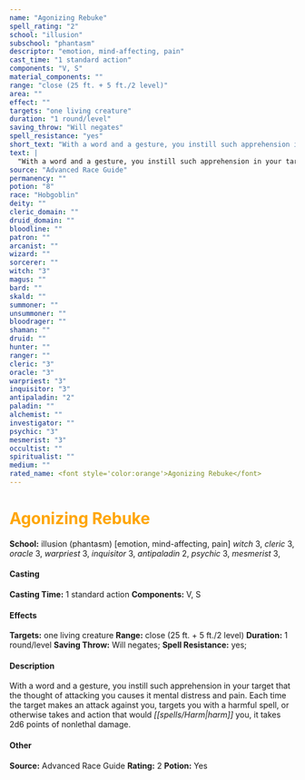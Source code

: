 ```yaml
---
name: "Agonizing Rebuke"
spell_rating: "2"
school: "illusion"
subschool: "phantasm"
descriptor: "emotion, mind-affecting, pain"
cast_time: "1 standard action"
components: "V, S"
material_components: ""
range: "close (25 ft. + 5 ft./2 level)"
area: ""
effect: ""
targets: "one living creature"
duration: "1 round/level"
saving_throw: "Will negates"
spell_resistance: "yes"
short_text: "With a word and a gesture, you instill such apprehension in your target that the"
text: |
  "With a word and a gesture, you instill such apprehension in your target that the thought of attacking you causes it mental distress and pain. Each time the target makes an attack against you, targets you with a harmful spell, or otherwise takes and action that would harm you, it takes 2d6 points of nonlethal damage."
source: "Advanced Race Guide"
permanency: ""
potion: "8"
race: "Hobgoblin"
deity: ""
cleric_domain: ""
druid_domain: ""
bloodline: ""
patron: ""
arcanist: ""
wizard: ""
sorcerer: ""
witch: "3"
magus: ""
bard: ""
skald: ""
summoner: ""
unsummoner: ""
bloodrager: ""
shaman: ""
druid: ""
hunter: ""
ranger: ""
cleric: "3"
oracle: "3"
warpriest: "3"
inquisitor: "3"
antipaladin: "2"
paladin: ""
alchemist: ""
investigator: ""
psychic: "3"
mesmerist: "3"
occultist: ""
spiritualist: ""
medium: ""
rated_name: <font style='color:orange'>Agonizing Rebuke</font>
---
```


# <font style='color:orange'>Agonizing Rebuke</font> 
**School:** illusion (phantasm) [emotion, mind-affecting, pain] 
_witch_ 3, _cleric_ 3, _oracle_ 3, _warpriest_ 3, _inquisitor_ 3, _antipaladin_ 2, _psychic_ 3, _mesmerist_ 3, 
#### Casting
**Casting Time:** 1 standard action
 **Components:** V, S 
 #### Effects
**Targets:** one living creature
**Range:** close (25 ft. + 5 ft./2 level)
**Duration:** 1 round/level
**Saving Throw:** Will negates; **Spell Resistance:** yes; 
 #### Description
With a word and a gesture, you instill such apprehension in your target that the thought of attacking you causes it mental distress and pain. Each time the target makes an attack against you, targets you with a harmful spell, or otherwise takes and action that would _[[spells/Harm|harm]]_ you, it takes 2d6 points of nonlethal damage.

 #### Other
**Source:** Advanced Race Guide
**Rating:** 2
**Potion:** Yes
